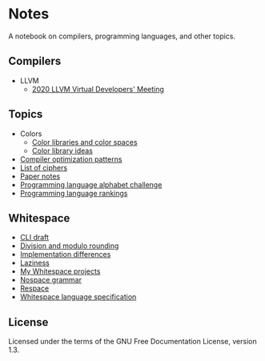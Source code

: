 # Notes

A notebook on compilers, programming languages, and other topics.

## Compilers

- LLVM
  - [2020 LLVM Virtual Developers' Meeting](compilers/llvm/devmtg_2020-10)

## Topics

- Colors
  - [Color libraries and color spaces](topics/colors/color-libraries.md)
  - [Color library ideas](topics/colors/color-lib-ideas.md)
- [Compiler optimization patterns](topics/compiler_optimizations.md)
- [List of ciphers](topics/ciphers.md)
- [Paper notes](topics/papers.md)
- [Programming language alphabet challenge](topics/language_alphabet.md)
- [Programming language rankings](topics/language_rankings.md)

## Whitespace

- [CLI draft](wspace/cli_draft.txt)
- [Division and modulo rounding](wspace/divmod.txt)
- [Implementation differences](wspace/differences.md)
- [Laziness](wspace/laziness.md)
- [My Whitespace projects](wspace/projects.md)
- [Nospace grammar](wspace/nospace_grammar.bnf)
- [Respace](wspace/respace.md)
- [Whitespace language specification](wspace/whitespace_spec.md)

## License

Licensed under the terms of the GNU Free Documentation License, version 1.3.
